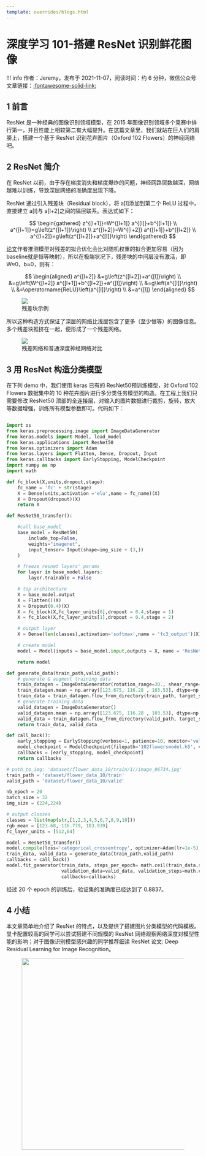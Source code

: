 ```yaml
---
template: overrides/blogs.html
---
```


# 深度学习 101-搭建 ResNet 识别鲜花图像

!!! info
作者：Jeremy，发布于 2021-11-07，阅读时间：约 6 分钟，微信公众号文章链接：[:fontawesome-solid-link:](http://mp.weixin.qq.com/s?__biz=MzI4Mjk3NzgxOQ==&mid=2247484833&idx=1&sn=ce699ce77f78c8f205fdaad306a6b043&chksm=eb90f6d5dce77fc322aafa60057257ec282407c5f7627c716239e4cd8849399e0f3cdb0d5a14#rd)

## 1 前言

ResNet 是一种经典的图像识别领域模型，在 2015 年图像识别领域多个竞赛中排行第一，并且性能上相较第二有大幅提升。在这篇文章里，我们就站在巨人们的肩膀上，搭建一个基于 ResNet 识别花卉图片（Oxford 102 Flowers）的神经网络吧。

## 2 ResNet 简介

在 ResNet 以前，由于存在梯度消失和梯度爆炸的问题，神经网路层数越深，网络越难以训练，导致深层网络的准确度出现下降。

ResNet 通过引入残差块（Residual block），将 a[l]添加到第二个 ReLU 过程中，直接建立 a[l]与 a[l+2]之间的隔层联系。表达式如下：

$$
\begin{gathered}
z^{[l+1]}=W^{[l+1]} a^{[l]}+b^{[l+1]} \\
a^{[l+1]}=g\left(z^{[l+1]}\right) \\
z^{[l+2]}=W^{[l+2]} a^{[l+1]}+b^{[l+2]} \\
a^{[l+2]}=g\left(z^{[l+2]}+a^{[l]}\right)
\end{gathered}
$$

[论文](https://arxiv.org/abs/1512.03385 'Deep Residual Learning for Image Recognition')作者推测模型对残差的拟合优化会比对随机权重的拟合更加容易（因为baseline就是恒等映射），所以在极端状况下，残差块的中间层没有激活，即W≈0，b≈0，则有：

$$
\begin{aligned}
a^{[l+2]} &=g\left(z^{[l+2]}+a^{[l]}\right) \\
&=g\left(W^{[l+2]} a^{[l+1]}+b^{[l+2]}+a^{[l]}\right) \\
&=g\left(a^{[l]}\right) \\
&=\operatorname{ReLU}\left(a^{[l]}\right) \\
&=a^{[l]}
\end{aligned}
$$

<figure>
  <img src="https://cdn.jsdelivr.net/gh/BulletTech2021/Pics/img/Residual-block.jpg"/>
  <figcaption>残差块示例</figcaption>
</figure>

所以这种构造方式保证了深层的网络比浅层包含了更多（至少恒等）的图像信息。多个残差块推挤在一起，便形成了一个残差网络。

<figure>
  <img src="https://cdn.jsdelivr.net/gh/BulletTech2021/Pics/img/ResNet-Paper.png"/>
  <figcaption>残差网络和普通深度神经网络对比</figcaption>
</figure>

## 3 用 ResNet 构造分类模型

在下列 demo 中，我们使用 keras 已有的 ResNet50预训练模型，对 Oxford 102 Flowers 数据集中的 10 种花卉图片进行多分类任务模型的构造。在工程上我们只需要修改 ResNet50 顶部的全连接层，对输入的图片数据进行裁剪，旋转，放大等数据增强，训练所有模型参数即可。代码如下：

```python

import os
from keras.preprocessing.image import ImageDataGenerator
from keras.models import Model, load_model
from keras.applications import ResNet50
from keras.optimizers import Adam
from keras.layers import Flatten, Dense, Dropout, Input
from keras.callbacks import EarlyStopping, ModelCheckpoint
import numpy as np
import math

def fc_block(X,units,dropout,stage):
    fc_name = 'fc' + str(stage)
    X = Dense(units,activation ='elu',name = fc_name)(X)
    X = Dropout(dropout)(X)
    return X

def ResNet50_transfer():

    #call base_model
    base_model = ResNet50(
        include_top=False,
        weights="imagenet",
        input_tensor= Input(shape=img_size + (3,))
    )

    # freeze resnet layers' params
    for layer in base_model.layers:
        layer.trainable = False

    # top architecture
    X = base_model.output
    X = Flatten()(X)
    X = Dropout(0.4)(X)
    X = fc_block(X,fc_layer_units[0],dropout = 0.4,stage = 1)
    X = fc_block(X,fc_layer_units[1],dropout = 0.4,stage = 2)

    # output layer
    X = Dense(len(classes),activation='softmax',name = 'fc3_output')(X)

    # create model
    model = Model(inputs = base_model.input,outputs = X, name = 'ResNet50_transfer')

    return model

def generate_data(train_path,valid_path):
    # generate & augment training data
    train_datagen = ImageDataGenerator(rotation_range=30., shear_range=0.2, zoom_range=0.2, horizontal_flip=True)
    train_datagen.mean = np.array([123.675, 116.28 , 103.53], dtype=np.float32).reshape((3, 1, 1))
    train_data = train_datagen.flow_from_directory(train_path, target_size=img_size, classes=None)
    # generate training data
    valid_datagen = ImageDataGenerator()
    valid_datagen.mean = np.array([123.675, 116.28 , 103.53], dtype=np.float32).reshape((3, 1, 1))
    valid_data = train_datagen.flow_from_directory(valid_path, target_size=img_size, classes=None)
    return train_data, valid_data

def call_back():
    early_stopping = EarlyStopping(verbose=1, patience=10, monitor='val_loss')
    model_checkpoint = ModelCheckpoint(filepath='102flowersmodel.h5', verbose=1, save_best_only=True, monitor='val_loss')
    callbacks = [early_stopping, model_checkpoint]
    return callbacks

# path_to_img: 'dataset/flower_data_10/train/1//image_06734.jpg'
train_path = 'dataset/flower_data_10/train'
valid_path = 'dataset/flower_data_10/valid'

nb_epoch = 20
batch_size = 32
img_size = (224,224)

# output classes
classes = list(map(str,[1,2,3,4,5,6,7,8,9,10]))
rgb_mean = [123.68, 116.779, 103.939]
fc_layer_units = [512,64]

model = ResNet50_transfer()
model.compile(loss='categorical_crossentropy', optimizer=Adam(lr=1e-5), metrics=['accuracy'])
train_data, valid_data = generate_data(train_path,valid_path)
callbacks = call_back()
model.fit_generator(train_data, steps_per_epoch= math.ceil(train_data.samples / batch_size), epochs=nb_epoch,
                    validation_data=valid_data, validation_steps=math.ceil(valid_data.samples / batch_size),
                    callbacks=callbacks)
```

经过 20 个 epoch 的训练后，验证集的准确度已经达到了 0.8837。

## 4 小结

本文章简单地介绍了 ResNet 的特点，以及提供了搭建图片分类模型的代码模板。显卡配置较高的同学可以尝试搭建不同规模的 ResNet 网络观察网络深度对模型性能的影响；对于图像识别模型感兴趣的同学推荐细读 ResNet 论文: Deep Residual Learning for Image Recognition。

<figure>
  <img src="https://cdn.jsdelivr.net/gh/BulletTech2021/Pics/2021-6-14/1623639526512-1080P%20(Full%20HD)%20-%20Tail%20Pic.png" width="500" />
</figure>
